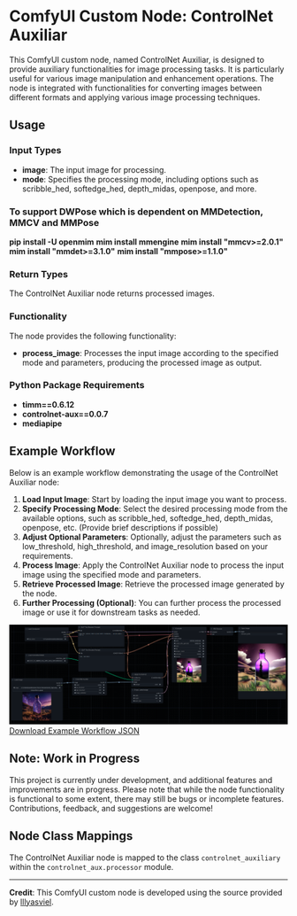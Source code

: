 # ComfyUI Custom Node: ControlNet Auxiliar

This ComfyUI custom node, named ControlNet Auxiliar, is designed to provide auxiliary functionalities for image processing tasks. It is particularly useful for various image manipulation and enhancement operations. The node is integrated with functionalities for converting images between different formats and applying various image processing techniques.

## Usage

### Input Types

- **image**: The input image for processing.
- **mode**: Specifies the processing mode, including options such as scribble_hed, softedge_hed, depth_midas, openpose, and more.

### To support **DWPose** which is dependent on **MMDetection**, **MMCV** and **MMPose**
**pip install -U openmim**
**mim install mmengine**
**mim install "mmcv>=2.0.1"**
**mim install "mmdet>=3.1.0"**
**mim install "mmpose>=1.1.0"**

### Return Types

The ControlNet Auxiliar node returns processed images.

### Functionality

The node provides the following functionality:

- **process_image**: Processes the input image according to the specified mode and parameters, producing the processed image as output.

### Python Package Requirements

- **timm==0.6.12**
- **controlnet-aux==0.0.7**
- **mediapipe**

## Example Workflow

Below is an example workflow demonstrating the usage of the ControlNet Auxiliar node:

1. **Load Input Image**: Start by loading the input image you want to process.
2. **Specify Processing Mode**: Select the desired processing mode from the available options, such as scribble_hed, softedge_hed, depth_midas, openpose, etc. (Provide brief descriptions if possible)
3. **Adjust Optional Parameters**: Optionally, adjust the parameters such as low_threshold, high_threshold, and image_resolution based on your requirements.
4. **Process Image**: Apply the ControlNet Auxiliar node to process the input image using the specified mode and parameters.
5. **Retrieve Processed Image**: Retrieve the processed image generated by the node.
6. **Further Processing (Optional)**: You can further process the processed image or use it for downstream tasks as needed.

![Example Workflow](/workflows/example.png) [Download Example Workflow JSON](/workflows/example.json)

## Note: Work in Progress

This project is currently under development, and additional features and improvements are in progress. Please note that while the node functionality is functional to some extent, there may still be bugs or incomplete features. Contributions, feedback, and suggestions are welcome!

## Node Class Mappings

The ControlNet Auxiliar node is mapped to the class `controlnet_auxiliary` within the `controlnet_aux.processor` module.

---

**Credit**: This ComfyUI custom node is developed using the source provided by [lllyasviel](https://github.com/lllyasviel).
